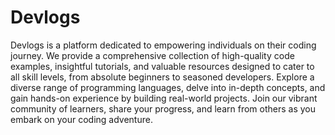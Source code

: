 # Devlogs 

Devlogs is a platform dedicated to empowering individuals on their coding journey. We provide a comprehensive collection of high-quality code examples, insightful tutorials, and valuable resources designed to cater to all skill levels, from absolute beginners to seasoned developers. Explore a diverse range of programming languages, delve into in-depth concepts, and gain hands-on experience by building real-world projects. Join our vibrant community of learners, share your progress, and learn from others as you embark on your coding adventure.
